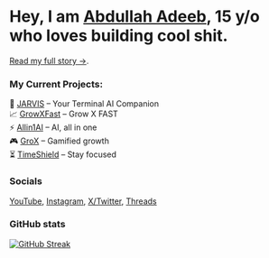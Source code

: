 # Hey, I am [Abdullah Adeeb](www.abdullahadeeb.xyz), 15 y/o who loves building cool shit.
[Read my full story →](https://www.abdullahadeeb.xyz/about).

### My Current Projects:
🤖 [JARVIS](https://www.abdullahadeeb.xyz/project/jarvis) – Your Terminal AI Companion  
📈 [GrowXFast](https://GrowXFa.st) – Grow X FAST  
⚡ [Allin1AI](https://allin1ai.app) – AI, all in one  
🎮 [GroX](https://grox.abdullahadeeb.xyz) – Gamified growth  
⏳ [TimeShield](https://timeshield.abdullahadeeb.xyz) – Stay focused 

### Socials
[YouTube](https://youtube.com/@AbdullahAdeebx),
[Instagram](https://instagram.com/AbdullahAdeebx),
[X/Twitter](https://x.com/AbdullahAdeebx),
[Threads](https://threads.net/@AbdullahAdeebx)

### GitHub stats
[![GitHub Streak](https://streak-stats.demolab.com/?user=AbdullahAdeebx)](https://git.io/streak-stats)
